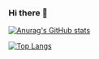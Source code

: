 ### Hi there 👋

<!--
**ryuwa-suzuki/ryuwa-suzuki** is a ✨ _special_ ✨ repository because its `README.md` (this file) appears on your GitHub profile.

Here are some ideas to get you started:

- 🔭 I’m currently working on ...
- 🌱 I’m currently learning ...
- 👯 I’m looking to collaborate on ...
- 🤔 I’m looking for help with ...
- 💬 Ask me about ...
- 📫 How to reach me: ...
- 😄 Pronouns: ...
- ⚡ Fun fact: ...
-->
[![Anurag's GitHub stats](https://github-readme-stats.vercel.app/api?username=ryuwa-suzuki)](https://github.com/anuraghazra/github-readme-stats)

[![Top Langs](https://github-readme-stats.vercel.app/api/top-langs/?username=ryuwa-suzuki
)](https://github.com/anuraghazra/github-readme-stats)



